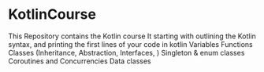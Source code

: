 # KotlinCourse
This Repository contains the Kotlin course 
It starting with outlining the Kotlin syntax, and printing the first lines of your code in kotlin
Variables
Functions 
Classes (Inheritance, Abstraction, Interfaces, )
Singleton & enum classes
Coroutines and Concurrencies
Data classes

